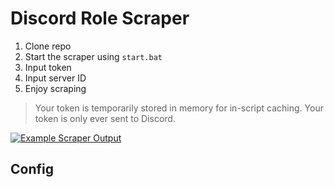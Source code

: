 # Discord Role Scraper

1. Clone repo
2. Start the scraper using `start.bat`
3. Input token
4. Input server ID
5. Enjoy scraping

> Your token is temporarily stored in memory for in-script caching. Your token is only ever sent to Discord.

[![Example Scraper Output](https://i.postimg.cc/Z5mr4bCf/Screenshot-75.jpg)](https://postimg.cc/56PHmM5v)

## Config

